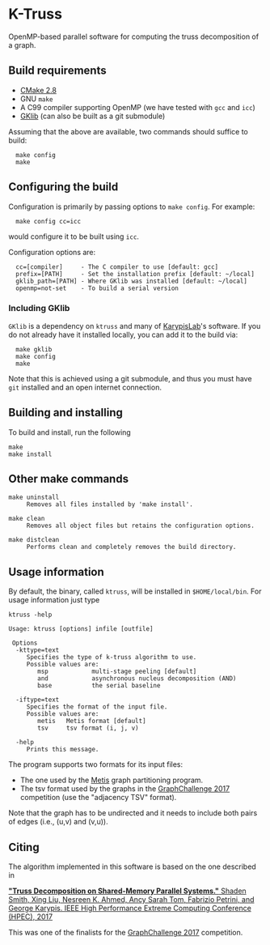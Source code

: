 # K-Truss
OpenMP-based parallel software for computing the truss decomposition of a graph.


## Build requirements
  - [CMake 2.8](http://www.cmake.org/)
  - GNU `make`
  - A C99 compiler supporting OpenMP (we have tested with `gcc` and `icc`)
  - [GKlib](https://github.com/KarypisLab/GKlib) (can also be built as a git submodule)

Assuming that the above are available, two commands should suffice to build:
```
  make config
  make
```

## Configuring the build
Configuration is primarily by passing options to `make config`. For example:
```
  make config cc=icc
```
would configure it to be built using `icc`.

Configuration options are:
```
  cc=[compiler]     - The C compiler to use [default: gcc]
  prefix=[PATH]     - Set the installation prefix [default: ~/local]
  gklib_path=[PATH] - Where GKlib was installed [default: ~/local]
  openmp=not-set    - To build a serial version
```


### Including GKlib
`GKlib` is a dependency on `ktruss` and many of
[KarypisLab](https://github.com/KarypisLab)'s software. If you do not already
have it installed locally, you can add it to the build via:
```
  make gklib
  make config
  make
```
Note that this is achieved using a git submodule, and thus you must have `git`
installed and an open internet connection.


## Building and installing
To build and install, run the following
```
make
make install
```

## Other make commands
    make uninstall
         Removes all files installed by 'make install'.

    make clean
         Removes all object files but retains the configuration options.

    make distclean
         Performs clean and completely removes the build directory.


## Usage information
By default, the binary, called `ktruss`, will be installed in
`$HOME/local/bin`.  For usage information just type
```
ktruss -help

Usage: ktruss [options] infile [outfile]

 Options
  -kttype=text
     Specifies the type of k-truss algorithm to use.
     Possible values are:
        msp            multi-stage peeling [default]
        and            asynchronous nucleus decomposition (AND)
        base           the serial baseline

  -iftype=text
     Specifies the format of the input file.
     Possible values are:
        metis   Metis format [default]
        tsv     tsv format (i, j, v)

  -help
     Prints this message.
```

The program supports two formats for its input files:

  - The one used by the [Metis](http://www.cs.umn.edu/~metis) graph
    partitioning program.
  - The tsv format used by the graphs in the
    [GraphChallenge 2017](http://graphchallenge.mit.edu/) competition (use the
    "adjacency TSV" format).

Note that the graph has to be undirected and it needs to include both pairs of
edges (i.e., (u,v) and (v,u)).

## Citing
The algorithm implemented in this software is based on the one described in

[__"Truss Decomposition on Shared-Memory Parallel Systems."__
Shaden Smith, Xing Liu, Nesreen K. Ahmed, Ancy Sarah Tom, Fabrizio Petrini, and
George Karypis.  IEEE High Performance Extreme Computing Conference (HPEC),
2017](http://glaros.dtc.umn.edu/gkhome/node/1213)

This was one of the finalists for the
[GraphChallenge 2017](http://graphchallenge.mit.edu/) competition.

